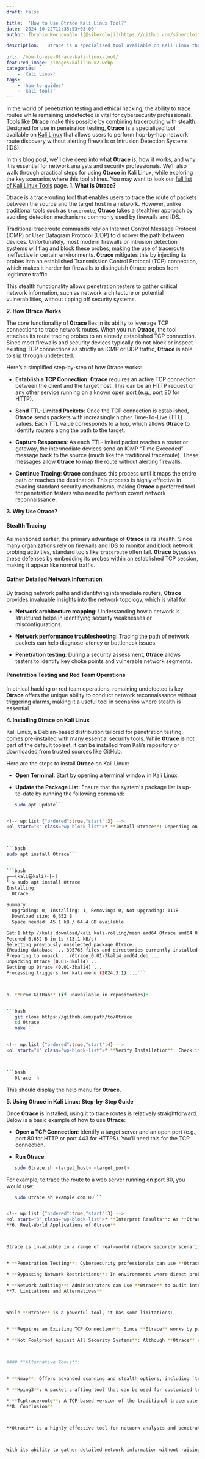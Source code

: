 ```yaml
---
draft: false

title:  'How to Use 0trace Kali Linux Tool?'
date: '2024-10-22T12:35:53+03:00'
author: İbrahim Korucuoğlu ([@siberoloji](https://github.com/siberoloji))

description:  '0trace is a specialized tool available on Kali Linux that allows users to perform hop-by-hop network route discovery without alerting firewalls or IDS' 
 
url:  /how-to-use-0trace-kali-linux-tool/
featured_image: /images/kalilinux2.webp
categories:
    - 'Kali Linux'
tags:
    - 'how-to guides'
    - 'kali tools'
---
```



In the world of penetration testing and ethical hacking, the ability to trace routes while remaining undetected is vital for cybersecurity professionals. Tools like **0trace** make this possible by combining tracerouting with stealth. Designed for use in penetration testing, **0trace** is a specialized tool available on <a href="https://www.kali.org" target="_blank" rel="noopener" title="">Kali Linux</a> that allows users to perform hop-by-hop network route discovery without alerting firewalls or Intrusion Detection Systems (IDS).



In this blog post, we’ll dive deep into what **0trace** is, how it works, and why it is essential for network analysts and security professionals. We’ll also walk through practical steps for using **0trace** in Kali Linux, while exploring the key scenarios where this tool shines. You may want to look our <a href="https://www.siberoloji.com/full-list-of-kali-linux-tools/" target="_blank" rel="noopener" title="">full list of Kali Linux Tools</a> page.
**1. What is 0trace?**



0trace is a tracerouting tool that enables users to trace the route of packets between the source and the target host in a network. However, unlike traditional tools such as `traceroute`, **0trace** takes a stealthier approach by avoiding detection mechanisms commonly used by firewalls and IDS.



Traditional traceroute commands rely on Internet Control Message Protocol (ICMP) or User Datagram Protocol (UDP) to discover the path between devices. Unfortunately, most modern firewalls or intrusion detection systems will flag and block these probes, making the use of traceroute ineffective in certain environments. **0trace** mitigates this by injecting its probes into an established Transmission Control Protocol (TCP) connection, which makes it harder for firewalls to distinguish 0trace probes from legitimate traffic.



This stealth functionality allows penetration testers to gather critical network information, such as network architecture or potential vulnerabilities, without tipping off security systems.



**2. How 0trace Works**



The core functionality of **0trace** lies in its ability to leverage TCP connections to trace network routes. When you run **0trace**, the tool attaches its route tracing probes to an already established TCP connection. Since most firewalls and security devices typically do not block or inspect existing TCP connections as strictly as ICMP or UDP traffic, **0trace** is able to slip through undetected.



Here’s a simplified step-by-step of how 0trace works:


* **Establish a TCP Connection**: **0trace** requires an active TCP connection between the client and the target host. This can be an HTTP request or any other service running on a known open port (e.g., port 80 for HTTP).

* **Send TTL-Limited Packets**: Once the TCP connection is established, **0trace** sends packets with increasingly higher Time-To-Live (TTL) values. Each TTL value corresponds to a hop, which allows **0trace** to identify routers along the path to the target.

* **Capture Responses**: As each TTL-limited packet reaches a router or gateway, the intermediate devices send an ICMP “Time Exceeded” message back to the source (much like the traditional traceroute). These messages allow **0trace** to map the route without alerting firewalls.

* **Continue Tracing**: **0trace** continues this process until it maps the entire path or reaches the destination.
This process is highly effective in evading standard security mechanisms, making **0trace** a preferred tool for penetration testers who need to perform covert network reconnaissance.



**3. Why Use 0trace?**


#### **Stealth Tracing**



As mentioned earlier, the primary advantage of **0trace** is its stealth. Since many organizations rely on firewalls and IDS to monitor and block network probing activities, standard tools like `traceroute` often fail. **0trace** bypasses these defenses by embedding its probes within an established TCP session, making it appear like normal traffic.


#### **Gather Detailed Network Information**



By tracing network paths and identifying intermediate routers, **0trace** provides invaluable insights into the network topology, which is vital for:


* **Network architecture mapping**: Understanding how a network is structured helps in identifying security weaknesses or misconfigurations.

* **Network performance troubleshooting**: Tracing the path of network packets can help diagnose latency or bottleneck issues.

* **Penetration testing**: During a security assessment, **0trace** allows testers to identify key choke points and vulnerable network segments.



#### **Penetration Testing and Red Team Operations**



In ethical hacking or red team operations, remaining undetected is key. **0trace** offers the unique ability to conduct network reconnaissance without triggering alarms, making it a useful tool in scenarios where stealth is essential.



**4. Installing 0trace on Kali Linux**



Kali Linux, a Debian-based distribution tailored for penetration testing, comes pre-installed with many essential security tools. While **0trace** is not part of the default toolset, it can be installed from Kali’s repository or downloaded from trusted sources like GitHub.



Here are the steps to install **0trace** on Kali Linux:


* **Open Terminal**: Start by opening a terminal window in Kali Linux.

* **Update the Package List**: Ensure that the system's package list is up-to-date by running the following command:



```bash
   sudo apt update```


<!-- wp:list {"ordered":true,"start":3} -->
<ol start="3" class="wp-block-list">* **Install 0trace**: Depending on availability, you can either install 0trace directly from the repository or download it manually. a. **From Repository (if available)**:



```bash
sudo apt install 0trace```


```bash
┌──(kali㉿kali)-[~]
└─$ sudo apt install 0trace
Installing:                     
  0trace
                                                                      
Summary:
  Upgrading: 0, Installing: 1, Removing: 0, Not Upgrading: 1118
  Download size: 6,652 B
  Space needed: 45.1 kB / 64.4 GB available

Get:1 http://kali.download/kali kali-rolling/main amd64 0trace amd64 0.01-3kali4 [6,652 B]
Fetched 6,652 B in 1s (13.1 kB/s)  
Selecting previously unselected package 0trace.
(Reading database ... 395765 files and directories currently installed.)
Preparing to unpack .../0trace_0.01-3kali4_amd64.deb ...
Unpacking 0trace (0.01-3kali4) ...
Setting up 0trace (0.01-3kali4) ...
Processing triggers for kali-menu (2024.3.1) ...```



b. **From GitHub** (if unavailable in repositories):


```bash
   git clone https://github.com/path/to/0trace
   cd 0trace
   make```


<!-- wp:list {"ordered":true,"start":4} -->
<ol start="4" class="wp-block-list">* **Verify Installation**: Check if **0trace** was installed correctly by typing the command below:



```bash
   0trace -h
```



This should display the help menu for **0trace**.



**5. Using 0trace in Kali Linux: Step-by-Step Guide**



Once **0trace** is installed, using it to trace routes is relatively straightforward. Below is a basic example of how to use **0trace**:


* **Open a TCP Connection**: Identify a target server and an open port (e.g., port 80 for HTTP or port 443 for HTTPS). You’ll need this for the TCP connection.

* **Run 0trace**:



```bash
   sudo 0trace.sh <target_host> <target_port>
```



For example, to trace the route to a web server running on port 80, you would use:


```bash
   sudo 0trace.sh example.com 80```


<!-- wp:list {"ordered":true,"start":3} -->
<ol start="3" class="wp-block-list">* **Interpret Results**: As **0trace** runs, it will output the network path in a similar manner to `traceroute`, showing each hop along the way.
**6. Real-World Applications of 0trace**



0trace is invaluable in a range of real-world network security scenarios:


* **Penetration Testing**: Cybersecurity professionals can use **0trace** to gather network topology data without triggering firewalls or IDS systems.

* **Bypassing Network Restrictions**: In environments where direct probes like ICMP or UDP are blocked, **0trace** can provide an alternate way to conduct route discovery.

* **Network Auditing**: Administrators can use **0trace** to audit internal networks, identify points of failure, and locate misconfigurations in routing protocols.
**7. Limitations and Alternatives**



While **0trace** is a powerful tool, it has some limitations:


* **Requires an Existing TCP Connection**: Since **0trace** works by piggybacking on an established TCP connection, you must first find an open port on the target system.

* **Not Foolproof Against All Security Systems**: Although **0trace** can evade many basic firewalls, advanced firewalls and IDS may still detect unusual activity.



#### **Alternative Tools**:


* **Nmap**: Offers advanced scanning and stealth options, including `traceroute` functionality.

* **Hping3**: A packet crafting tool that can be used for customized tracerouting.

* **Tcptraceroute**: A TCP-based version of the traditional traceroute.
**8. Conclusion**



**0trace** is a highly effective tool for network analysts and penetration testers who require stealth in their route discovery efforts. By embedding its probes within established TCP connections, it successfully bypasses many firewalls and IDS systems, making it an indispensable tool for covert network reconnaissance.



With its ability to gather detailed network information without raising alarms, **0trace** remains a valuable asset in the toolkit of any cybersecurity professional. However, like any tool, its effectiveness depends on the specific network environment, and in some cases, alternative methods may be needed. Understanding how and when to use **0trace** can greatly enhance your capabilities in penetration testing and network auditing.
